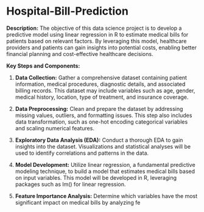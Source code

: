 # Hospital-Bill-Prediction

<b>Description:</b> The objective of this data science project is to develop a predictive model using linear regression in R to estimate medical bills for patients based on relevant factors. By leveraging this model, healthcare providers and patients can gain insights into potential costs, enabling better financial planning and cost-effective healthcare decisions.

<b>Key Steps and Components:</b>

1. <b>Data Collection:</b> Gather a comprehensive dataset containing patient information, medical procedures, diagnostic details, and associated billing records. This dataset may include variables such as age, gender, medical history, location, type of treatment, and insurance coverage.

2. <b>Data Preprocessing:</b> Clean and prepare the dataset by addressing missing values, outliers, and formatting issues. This step also includes data transformation, such as one-hot encoding categorical variables and scaling numerical features.

3. <b>Exploratory Data Analysis (EDA):</b> Conduct a thorough EDA to gain insights into the dataset. Visualizations and statistical analyses will be used to identify correlations and patterns in the data.

4. <b>Model Development:</b> Utilize linear regression, a fundamental predictive modeling technique, to build a model that estimates medical bills based on input variables. This model will be developed in R, leveraging packages such as lm() for linear regression.

5. <b>Feature Importance Analysis:</b> Determine which variables have the most significant impact on medical bills by analyzing fe
